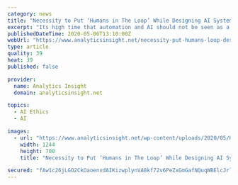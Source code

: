 ```yaml
---
category: news
title: "Necessity to Put ‘Humans in The Loop’ While Designing AI Systems"
excerpt: "Its high time that automation and AI should not be seen as a replacement for humans rather they should be designed with human participation. This will even enhance the efficiency of intelligent automation which would be further open to amendments as per human feedbacks."
publishedDateTime: 2020-05-06T13:10:00Z
webUrl: "https://www.analyticsinsight.net/necessity-put-humans-loop-designing-ai-systems/"
type: article
quality: 39
heat: 39
published: false

provider:
  name: Analytics Insight
  domain: analyticsinsight.net

topics:
  - AI Ethics
  - AI

images:
  - url: "https://www.analyticsinsight.net/wp-content/uploads/2020/05/Human.png"
    width: 1244
    height: 700
    title: "Necessity to Put ‘Humans in The Loop’ While Designing AI Systems"

secured: "fAw1c26jLGO2CkOaoenvdAIKizwplynVA8kf72v6PeZxGmGafNQuqWBElcJrl8+gG0OWyIWbwIewcka1Q9ShpDK+pKRZNDjzkEXe1r6ppghe2iKWQm0amPIDw0fQ0mhA/jrZDiBdk+8VgzyC0wdjJJvZpgxSUObfP0rdfjdSw+XUyVbjdVVzbIgXhtJeNPUe2lrQzO+zgTpBhqNqmNHbloOrhrtH9+iqE3a8qdCQ6qxx85XFCepTYyk5vG6Ie5xXW0spD+5KJPOm1Pf2Uj5S1Jgm31bpdS/iIjOZMlyAHCxqpniPADWq6fUY6ZQ9v3hF;VPkNnpU2XcUT+MaOKJCZBQ=="
---
```


